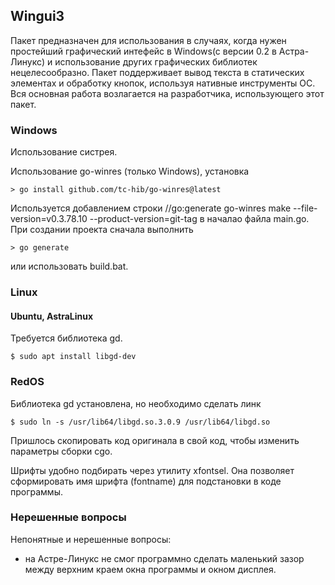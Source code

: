 ## Wingui3

Пакет предназначен для использования в случаях, когда нужен простейший графический интефейс в Windows(c версии 0.2 в Астра-Линукс) и использование других графических библиотек нецелесообразно. Пакет поддерживает вывод текста в статических элементах и обработку кнопок, используя нативные инструменты ОС. Вся основная работа возлагается на разработчика, использующего этот пакет.

### Windows

Использование систрея.

Использование go-winres (только Windows), установка
```
> go install github.com/tc-hib/go-winres@latest
```
Используется добавлением строки 
//go:generate go-winres make --file-version=v0.3.78.10 --product-version=git-tag
в началао файла main.go.
При создании проекта сначала выполнить 
```
> go generate
```
или использовать build.bat.

### Linux 
#### Ubuntu, AstraLinux

Требуется библиотека gd.
```
$ sudo apt install libgd-dev
```

### RedOS
Библиотека gd установлена, но необходимо сделать линк 
```
$ sudo ln -s /usr/lib64/libgd.so.3.0.9 /usr/lib64/libgd.so
```
Пришлось скопировать код оригинала в свой код, чтобы изменить параметры сборки cgo.

Шрифты удобно подбирать через утилиту xfontsel.
Она позволяет сформировать имя шрифта (fontname) для подстановки в коде программы.

### Нерешенные вопросы

Непонятные и нерешенные вопросы:
- на Астре-Линукс не смог программно сделать маленький зазор между верхним краем окна программы и окном дисплея.

